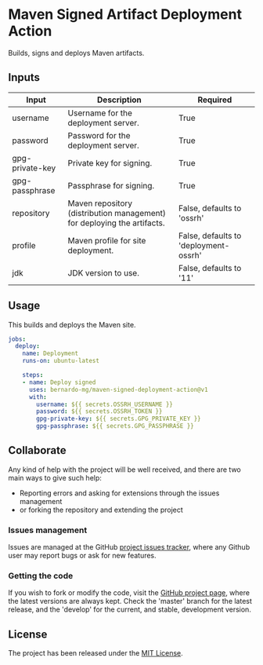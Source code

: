 # Maven Signed Artifact Deployment Action

Builds, signs and deploys Maven artifacts.

## Inputs

| Input           | Description                                                             | Required                              |
|-----------------|-------------------------------------------------------------------------|---------------------------------------|
| username        | Username for the deployment server.                                     | True                                  |
| password        | Password for the deployment server.                                     | True                                  |
| gpg-private-key | Private key for signing.                                                | True                                  |
| gpg-passphrase  | Passphrase for signing.                                                 | True                                  |
| repository      | Maven repository (distribution management) for deploying the artifacts. | False, defaults to 'ossrh'            |
| profile         | Maven profile for site deployment.                                      | False, defaults to 'deployment-ossrh' |
| jdk             | JDK version to use.                                                     | False, defaults to '11'               |

## Usage

This builds and deploys the Maven site.

```yaml
jobs:
  deploy:
    name: Deployment
    runs-on: ubuntu-latest

    steps:
    - name: Deploy signed
      uses: bernardo-mg/maven-signed-deployment-action@v1
      with:
        username: ${{ secrets.OSSRH_USERNAME }}
        password: ${{ secrets.OSSRH_TOKEN }}
        gpg-private-key: ${{ secrets.GPG_PRIVATE_KEY }}
        gpg-passphrase: ${{ secrets.GPG_PASSPHRASE }}
```

## Collaborate

Any kind of help with the project will be well received, and there are two main ways to give such help:

- Reporting errors and asking for extensions through the issues management
- or forking the repository and extending the project

### Issues management

Issues are managed at the GitHub [project issues tracker][issues], where any Github user may report bugs or ask for new features.

### Getting the code

If you wish to fork or modify the code, visit the [GitHub project page][scm], where the latest versions are always kept. Check the 'master' branch for the latest release, and the 'develop' for the current, and stable, development version.

## License
The project has been released under the [MIT License][license].

[issues]: https://github.com/Bernardo-MG/maven-signed-deployment-action/issues
[license]: https://www.opensource.org/licenses/mit-license.php
[scm]: https://github.com/Bernardo-MG/maven-signed-deployment-action
